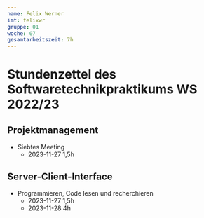 ```yaml
---
name: Felix Werner
imt: felixwr
gruppe: 01
woche: 07
gesamtarbeitszeit: 7h
---
```



# Stundenzettel des Softwaretechnikpraktikums WS 2022/23

## Projektmanagement
- Siebtes Meeting
    - 2023-11-27 1,5h
## Server-Client-Interface
- Programmieren, Code lesen und recherchieren
    - 2023-11-27 1,5h
    - 2023-11-28 4h
